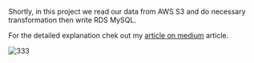 Shortly, in this project we read our data from AWS S3 and do necessary transformation then write RDS MySQL.

For the detailed explanation chek out my [article on medium](bit.ly/3SfCPBN) article.

![333](https://github.com/huseyinkafali/Data-Ingestion-and-Transformation---AWS-S3-to-AWS-RDS-MySQL/assets/142720557/c5b53e58-5b9d-45e4-9d59-4002cf26d087)
